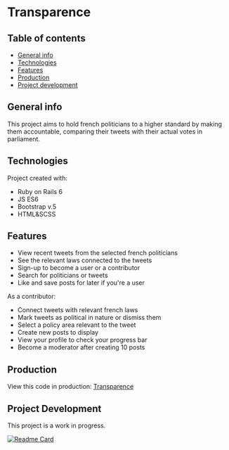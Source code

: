 # Transparence 

## Table of contents
* [General info](#general-info)
* [Technologies](#technologies)
* [Features](#features)
* [Production](#production)
* [Project development](#project-development)

## General info
This project aims to hold french politicians to a higher standard by making them accountable, comparing their tweets with their actual votes in parliament. 

## Technologies
Project created with: 
- Ruby on Rails 6
- JS ES6
- Bootstrap v.5
- HTML&SCSS

## Features 
- View recent tweets from the selected french politicians 
- See the relevant laws connected to the tweets 
- Sign-up to become a user or a contributor 
- Search for politicians or tweets 
- Like and save posts for later if you're a user 

As a contributor: 
- Connect tweets with relevant french laws 
- Mark tweets as political in nature or dismiss them 
- Select a policy area relevant to the tweet 
- Create new posts to display 
- View your profile to check your progress bar 
- Become a moderator after creating 10 posts

## Production
View this code in production: [Transparence](http://www.transparence.community)

## Project Development 
This project is a work in progress.

[![Readme Card](https://github-readme-stats.vercel.app/api/pin/?username=hulow&repo=transparence&theme=radical)](https://github.com/hulow/transparence)

